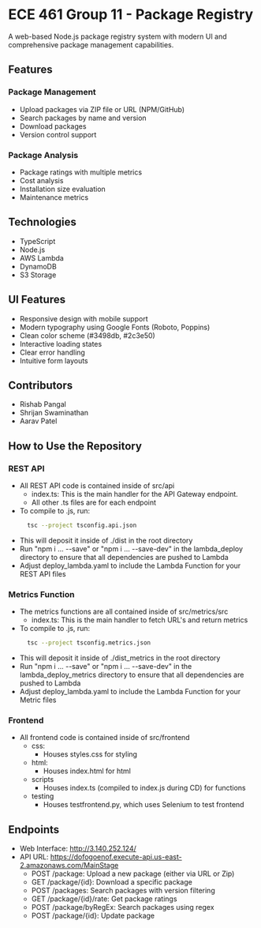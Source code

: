 # ECE 461 Group 11 - Package Registry

A web-based Node.js package registry system with modern UI and comprehensive package management capabilities.

## Features

### Package Management
- Upload packages via ZIP file or URL (NPM/GitHub)
- Search packages by name and version
- Download packages
- Version control support

### Package Analysis
- Package ratings with multiple metrics
- Cost analysis
- Installation size evaluation
- Maintenance metrics

## Technologies
- TypeScript
- Node.js
- AWS Lambda
- DynamoDB
- S3 Storage

## UI Features
- Responsive design with mobile support
- Modern typography using Google Fonts (Roboto, Poppins)
- Clean color scheme (#3498db, #2c3e50)
- Interactive loading states
- Clear error handling
- Intuitive form layouts

## Contributors
- Rishab Pangal
- Shrijan Swaminathan
- Aarav Patel

## How to Use the Repository

### REST API
- All REST API code is contained inside of src/api
    - index.ts: This is the main handler for the API Gateway endpoint.
    - All other .ts files are for each endpoint
- To compile to .js, run:
  ```bash
    tsc --project tsconfig.api.json
- This will deposit it inside of ./dist in the root directory
- Run "npm i ... --save" or "npm i ... --save-dev" in the lambda_deploy directory to ensure that all dependencies are pushed to Lambda
- Adjust deploy_lambda.yaml to include the Lambda Function for your REST API files

### Metrics Function
- The metrics functions are all contained inside of src/metrics/src
    - index.ts: This is the main handler to fetch URL's and return metrics
- To compile to .js, run:
  ```bash
    tsc --project tsconfig.metrics.json
- This will deposit it inside of ./dist_metrics in the root directory
- Run "npm i ... --save" or "npm i ... --save-dev" in the lambda_deploy_metrics directory to ensure that all dependencies are pushed to Lambda
- Adjust deploy_lambda.yaml to include the Lambda Function for your Metric files

### Frontend
- All frontend code is contained inside of src/frontend
    - css:
        - Houses styles.css for styling
    - html:
        - Houses index.html for html
    - scripts
        - Houses index.ts (compiled to index.js during CD) for functions
    - testing
        - Houses testfrontend.py, which uses Selenium to test frontend

## Endpoints
- Web Interface: http://3.140.252.124/
- API URL: https://dofogoenof.execute-api.us-east-2.amazonaws.com/MainStage
    - POST /package: Upload a new package (either via URL or Zip)
    - GET /package/{id}: Download a specific package
    - POST /packages: Search packages with version filtering
    - GET /package/{id}/rate: Get package ratings
    - POST /package/byRegEx: Search packages using regex
    - POST /package/{id}: Update package